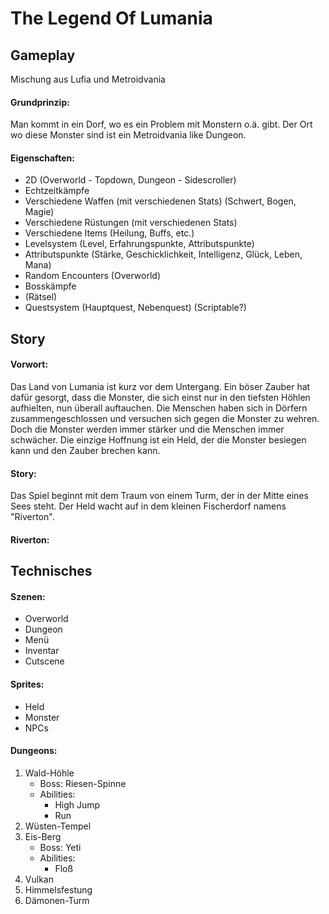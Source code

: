 # The Legend Of Lumania

## Gameplay

Mischung aus Lufia und Metroidvania

#### Grundprinzip:

Man kommt in ein Dorf, wo es ein Problem mit Monstern o.ä. gibt.
Der Ort wo diese Monster sind ist ein Metroidvania like Dungeon.

#### Eigenschaften:

-   2D (Overworld - Topdown, Dungeon - Sidescroller)
-   Echtzeitkämpfe
-   Verschiedene Waffen (mit verschiedenen Stats) (Schwert, Bogen, Magie)
-   Verschiedene Rüstungen (mit verschiedenen Stats)
-   Verschiedene Items (Heilung, Buffs, etc.)
-   Levelsystem (Level, Erfahrungspunkte, Attributspunkte)
-   Attributspunkte (Stärke, Geschicklichkeit, Intelligenz, Glück, Leben, Mana)
-   Random Encounters (Overworld)
-   Bosskämpfe
-   (Rätsel)
-   Questsystem (Hauptquest, Nebenquest) (Scriptable?)

## Story

#### Vorwort:

Das Land von Lumania ist kurz vor dem Untergang. Ein böser Zauber hat dafür gesorgt, dass die Monster, die sich einst nur in den tiefsten Höhlen aufhielten, nun überall auftauchen. Die Menschen haben sich in Dörfern zusammengeschlossen und versuchen sich gegen die Monster zu wehren. Doch die Monster werden immer stärker und die Menschen immer schwächer. Die einzige Hoffnung ist ein Held, der die Monster besiegen kann und den Zauber brechen kann.

#### Story:

Das Spiel beginnt mit dem Traum von einem Turm, der in der Mitte eines Sees steht. Der Held wacht auf in dem kleinen Fischerdorf namens "Riverton".

#### Riverton:

## Technisches

#### Szenen:

-   Overworld
-   Dungeon
-   Menü
-   Inventar
-   Cutscene

#### Sprites:

-   Held
-   Monster
-   NPCs

#### Dungeons:

1. Wald-Höhle
    - Boss: Riesen-Spinne
    - Abilities:
        - High Jump
        - Run
2. Wüsten-Tempel
3. Eis-Berg
    - Boss: Yeti
    - Abilities:
        - Floß
4. Vulkan
5. Himmelsfestung
6. Dämonen-Turm
